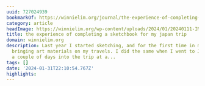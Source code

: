 ```yaml
---
uuid: 727024939
bookmarkOf: https://winnielim.org/journal/the-experience-of-completing-a-sketchbook-for-my-japan-trip/
category: article
headImage: https://winnielim.org/wp-content/uploads/2024/01/20240111-IMG_20240111_0011.jpg
title: the experience of completing a sketchbook for my japan trip
domain: winnielim.org
description: Last year I started sketching, and for the first time in my life I started
  bringing art materials on my travels. I did the same when I went to Japan, except
  a couple of days into the trip at a...
tags: []
date: '2024-01-31T22:10:54.767Z'
highlights:
---
```




